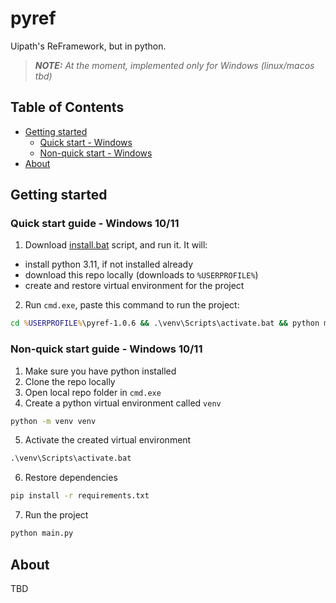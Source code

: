 # pyref
Uipath's ReFramework, but in python.
> _**NOTE:** At the moment, implemented only for Windows (linux/macos tbd)_

## Table of Contents
- [Getting started](#getting-started)
    - [Quick start - Windows](#quick-start-guide---windows-1011)
    - [Non-quick start - Windows](#non-quick-start-guide---windows-1011)
- [About](#about)

## Getting started 
### Quick start guide - Windows 10/11
1. Download [install.bat](install.bat) script, and run it. It will:
- install python 3.11, if not installed already 
- download this repo locally (downloads to ``%USERPROFILE%``)
- create and restore virtual environment for the project

2. Run ``cmd.exe``, paste this command to run the project:
```cmd
cd %USERPROFILE%\pyref-1.0.6 && .\venv\Scripts\activate.bat && python main.py
```
### Non-quick start guide - Windows 10/11
1. Make sure you have python installed 
2. Clone the repo locally
3. Open local repo folder in ``cmd.exe``
4. Create a python virtual environment called ``venv``
```cmd
python -m venv venv
```
5. Activate the created virtual environment
```cmd
.\venv\Scripts\activate.bat
```
6. Restore dependencies
```cmd
pip install -r requirements.txt
```
7. Run the project
```cmd
python main.py
```
## About
TBD
